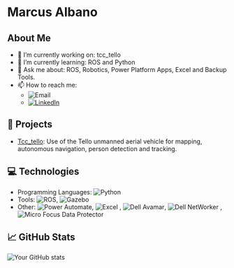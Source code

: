 # Marcus Albano 

## About Me
- 🔭 I’m currently working on: tcc_tello
- 🌱 I’m currently learning: ROS and Python
- 💬 Ask me about: ROS, Robotics, Power Platform Apps, Excel and Backup Tools.
- 📫 How to reach me:
  - ![Email](https://img.shields.io/badge/Email-albanomarcus%40outlook.com-blue?style=flat-square&logo=microsoft-outlook&logoColor=white)
  - [![LinkedIn](https://img.shields.io/badge/-LinkedIn-blue?style=flat-square&logo=linkedin)](https://linkedin.com/in/marcusalbano)


## 🚀 Projects
- [Tcc_tello]((https://github.com/albanomarcus/tcc_marcus_albano)): Use of the Tello unmanned aerial vehicle for mapping, autonomous navigation, person detection and tracking.


## 💻 Technologies
- Programming Languages: ![Python](https://img.shields.io/badge/Python-3776AB?style=flat-square&logo=python&logoColor=white)
- Tools: ![ROS](https://img.shields.io/badge/ROS-Noetic-22314E?style=flat-square&logo=ros), ![Gazebo](https://img.shields.io/badge/Gazebo-Simulation-644528?style=flat-square&logo=gazebo&logoColor=white)
- Other: ![Power Automate](https://img.shields.io/badge/Power%20Automate-0078D4?style=flat-square&logo=microsoft-power-automate&logoColor=white), ![Excel](https://img.shields.io/badge/Excel-217346?style=flat-square&logo=microsoft-excel&logoColor=white)
, ![Dell Avamar](https://img.shields.io/badge/Dell%20Avamar-007DB8?style=flat-square&logo=dell&logoColor=white), ![Dell NetWorker](https://img.shields.io/badge/Dell%20NetWorker-007DB8?style=flat-square&logo=dell&logoColor=white)
, ![Micro Focus Data Protector](https://img.shields.io/badge/Micro%20Focus%20Data%20Protector-2F2F2F?style=flat-square&logo=micro-focus&logoColor=white)


## 📈 GitHub Stats
![Your GitHub stats](https://github-readme-stats.vercel.app/api?username=albanomarcus&show_icons=true&theme=radical)


